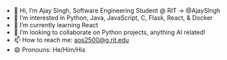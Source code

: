 - 👋 Hi, I’m Ajay Singh, Software Engineering Student @ RIT -> @AjaySlngh
- 👀 I’m interested in Python, Java, JavaScript, C, Flask, React, & Docker
- 🌱 I’m currently learning React
- 💞️ I’m looking to collaborate on Python projects, anything AI related! 
- 📫 How to reach me: aos2500@g.rit.edu 
- 😄 Pronouns: He/Him/His

<!---
AjaySlngh/AjaySlngh is a ✨ special ✨ repository because its `README.md` (this file) appears on your GitHub profile.
You can click the Preview link to take a look at your changes.
--->
